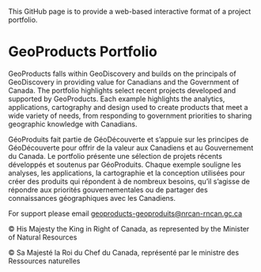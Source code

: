 This GitHub page is to provide a web-based interactive format of a project portfolio.

# GeoProducts Portfolio

GeoProducts falls within GeoDiscovery and builds on the principals of GeoDiscovery in providing value for Canadians and the Government of Canada. 
The portfolio highlights select recent projects developed and supported by GeoProducts.
Each example highlights the analytics, applications, cartography and design used to create products that meet a wide variety of needs, from responding to government priorities to sharing geographic knowledge with Canadians.

GéoProduits fait partie de GéoDécouverte et s’appuie sur les principes de GéoDécouverte pour offrir de la valeur aux Canadiens et au Gouvernement du Canada.
Le portfolio présente une sélection de projets récents développés et soutenus par GéoProduits.
Chaque exemple souligne les analyses, les applications, la cartographie et la conception utilisées pour créer des produits qui répondent à de nombreux besoins, qu’il s’agisse de répondre aux priorités gouvernementales ou de partager des connaissances géographiques avec les Canadiens.

For support please email geoproducts-geoproduits@nrcan-rncan.gc.ca

© His Majesty the King in Right of Canada, as represented by the Minister of Natural Resources

© Sa Majesté la Roi du Chef du Canada, représenté par le ministre des Ressources naturelles
